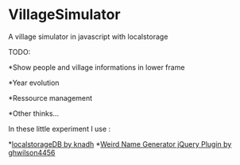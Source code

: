 VillageSimulator
================


A village simulator in javascript with localstorage

TODO:

*Show people and village informations in lower frame

*Year evolution

*Ressource management

*Other thinks...


In these little experiment I use :

*[localstorageDB by knadh](https://github.com/knadh/localStorageDB)
*[Weird Name Generator jQuery Plugin by ghwilson4456](https://github.com/ghwilson4456/Weird-Name-Generator-jQuery-Plugin)